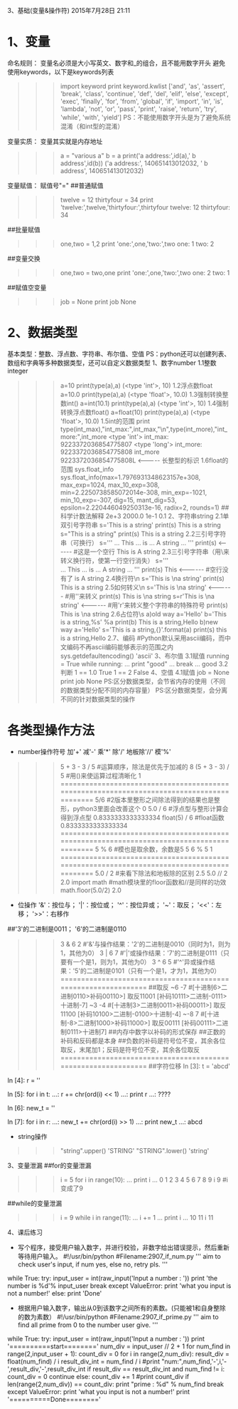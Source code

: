 3、基础(变量&操作符)
2015年7月28日
21:11
 
1、变量
======================================================
命名规则：
变量名必须是大小写英文、数字和_的组合，且不能用数字开头
避免使用keywords，以下是keywords列表
>>> import keyword
>>> print keyword.kwlist
['and', 'as', 'assert', 'break', 'class', 'continue', 'def', 'del', 'elif', 'else', 'except', 'exec', 'finally', 'for', 'from', 'global', 'if', 'import', 'in', 'is', 'lambda', 'not', 'or', 'pass', 'print', 'raise', 'return', 'try', 'while', 'with', 'yield']PS：不能使用数字开头是为了避免系统混淆（和int型的混淆）
 
变量实质：
变量其实就是内存地址
>>> a = "various a"
>>> b = a
>>> print('a address:',id(a),' b address',id(b))
('a address:', 140651413012032, ' b address', 140651413012032) 
变量赋值：
赋值号"="
##普通赋值
>>> twelve = 12
>>> thirtyfour = 34
>>> print 'twelve:',twelve,'thirtyfour:',thirtyfour
twelve: 12 thirtyfour: 34
 
##批量赋值
>>> one,two = 1,2
>>> print 'one:',one,'two:',two
one: 1 two: 2
 
##变量交换
>>> one,two = two,one
>>> print 'one:',one,'two:',two
one: 2 two: 1
 
##赋值空变量
>>> job = None
>>> print job
None 2、数据类型
==========================================================
基本类型：整数、浮点数、字符串、布尔值、空值
PS：python还可以创建列表、数组和字典等多种数据类型，还可以自定义数据类型
1、数字number
1.1整数integer
>>> a=10
>>> print(type(a),a)
(<type 'int'>, 10)
1.2浮点数float
>>> a=10.0
>>> print(type(a),a)
(<type 'float'>, 10.0)
1.3强制转换整数int()
>>> a=int(10.1)
>>> print(type(a),a)
(<type 'int'>, 10)
1.4强制转换浮点数float()
>>> a=float(10)
>>> print(type(a),a)
(<type 'float'>, 10.0)
1.5int的范围
>>> print type(int_max),"int_max:",int_max,"\n",type(int_more),"int_more:",int_more
<type 'int'> int_max: 9223372036854775807
<type 'long'> int_more: 9223372036854775808
>>> int_more
9223372036854775808L               <-----  长整型的标识
1.6float的范围
>>> sys.float_info
sys.float_info(max=1.7976931348623157e+308, max_exp=1024, max_10_exp=308, min=2.2250738585072014e-308, min_exp=-1021, min_10_exp=-307, dig=15, mant_dig=53, epsilon=2.220446049250313e-16, radix=2, rounds=1)
##科学计数法解释
>>> 2e+3
2000.0
>>> 1e-1
0.1
2、字符串string
2.1单双引号字符串
>>> s='This is a string'
>>> print(s)
This is a string
>>> s="This is a string"
>>> print(s)
This is a string
2.2三引号字符串（可换行）
>>> s='''
... This
... is
... A string
... '''
>>> print(s)
                             <------        #这是一个空行
This
is
A string
2.3三引号字符串（用\来转义换行符，使第一行空行消失）
>>> s='''\
... This
... is
... A string
... '''
>>> print(s)
This                             <------        #空行没有了
is
A string
2.4换行符\n
>>> s='This is \na string'
>>> print(s)
This is
a string
2.5如何转义\n
>>> s='This is \\na string'   <------   #用'\'来转义
>>> print(s)
This is \na string
>>> s=r'This is \na string' <------   #用'r'来转义整个字符串的特殊符号
>>> print(s)
This is \na string
2.6占位符\s
a)old way
>>> a='Hello'
>>> b='This is a string,%s' %a
>>> print(b)
This is a string,Hello
b)new way
>>> a='Hello'
>>> s='This is a string,{}'.format(a)
>>> print(s)
this is a string,Hello
2.7、编码
#Python默认采用ascii编码，而中文编码不再ascii编码能够表示的范围之内
>>> sys.getdefaultencoding()
'ascii'
3、布尔值
3.1赋值
>>> running = True
>>> while running:
...     print "good"
...     break
...
good
3.2判断
>>> 1 == 1.0
True
>>> 1 == 2
False
4、空值
4.1赋值
>>> job = None
>>> print job
NonePS:区分数据类型，会节省内存的使用（不同的数据类型分配不同的内存容量）
PS:区分数据类型，会分离不同的针对数据类型的操作
 
各类型操作方法
=============================================================
* number操作符号
加'+' 减'-' 乘'*' 除'/' 地板除'//' 模'%'>>> 5 + 3 - 3 / 5                                 #运算顺序，除法是优先于加减的
8 
>>> (5 + 3 - 3) / 5                            #用()来使运算过程清晰化
1
==========================================================================================
>>> 5/6                                                      #2版本里整形之间除法得到的结果也是整形，python3里面会改善这个
0
>>> 5.0 / 6                                             #浮点型与整形计算会得到浮点型
0.8333333333333334
>>> float(5) / 6                                  #float函数
0.8333333333333334
==========================================================================================
>>> 5 % 6                                                 #模也是取余数，余数是5
5
>>> 6 % 5
1
==========================================================================================
>>> 5.0 / 2                                             #来看下除法和地板除的区别
2.5
>>> 5.0 // 2
2.0
>>> import math                                  #math模块里的floor函数和//是同样的功效
>>> math.floor(5.0/2)
2.0 
* 位操作
'&'：按位与； '|'：按位或； '^'：按位异或； '~'：取反； '<<'：左移； '>>'：右移作
 
##'3'的二进制是0011； '6'的二进制是0110
>>> 3 & 6
2                                                #'&'与操作结果：'2'的二进制是0010（同时为1，则为1，其他为0）
>>> 3 | 6
7                                                #'|'或操作结果：'7'的二进制是0111（只要有一个是1，则为1，其他为0）
>>> 3 ^ 6
5                                                #'^'异或操作结果：'5'的二进制是0101（只有一个是1，才为1，其他为0）
==============================================================
##取反
>>> ~6
-7                #[十进制6>二进制0110>补码00110>]     取反11001       [补码10111>二进制-0111>十进制-7]
>>> ~3
-4                #[十进制3>二进制0011>补码00011>]     取反11100       [补码10100>二进制-0100>十进制-4]
>>> ~-8
7                #[十进制-8>二进制1000>补码11000>]     取反00111       [补码00111>二进制0111>十进制7]
##内存中数字以补码的形式保存
##正数的补码和反码都是本身
##负数的补码是符号位不变，其余各位取反，末尾加1；反码是符号位不变，其余各位取反
==============================================================
##字符位移
In [3]: t = 'abcd'
 
In [4]: r = ''
 
In [5]: for i in t:
   ...:     r += chr(ord(i) << 1)
   ...: print r
   ...:
????
 
In [6]: new_t = ''
 
In [7]: for i in r:
   ...:     new_t += chr(ord(i) >> 1)
   ...: print new_t
   ...:
abcd
  
* string操作
>>> "string".upper()
'STRING'
>>> "STRING".lower()
'string' 3、变量泄漏
##for的变量泄漏
>>> i = 5
>>> for i in range(10):
...     print i
...
0
1
2
3
4
5
6
7
8
9
>>> i
9                      #i变成了9
 
##while的变量泄漏
>>> i = 9
>>> while i in range(11):
...     i += 1
...     print i
...
10
11
>>> i
11
 4、课后练习
* 写个程序，接受用户输入数字，并进行校验，非数字给出错误提示，然后重新等待用户输入。
#!/usr/bin/python
#Filename:2907_if_num.py
''' aim to check user's input, if num yes, else no, retry pls. '''
 
while True:
    try:
        input_user = int(raw_input('Input a number : '))
        print 'the number is %d'% input_user
        break
    except ValueError:
        print 'what you input is not a number!'
else:
    print 'Done'* 根据用户输入数字，输出从0到该数字之间所有的素数。(只能被1和自身整除的数为素数）
#!/usr/bin/python
#Filename:2907_if_prime.py
''' aim to find all prime from 0 to the number user give. '''
 
while True:
    try:
        input_user = int(raw_input('Input a number : '))
        print '==========start========'
        num_div = input_user // 2 + 1
        for num_find in range(2,input_user + 1):
            count_div = 0
            for i in range(2,num_div):
                result_div = float(num_find) / i
                result_div_int = num_find / i
                #print "num:",num_find,'-',i,'-',result_div,'-',result_div_int
                if result_div == result_div_int and num_find != i:
                    count_div = 0
                    continue
                else:
                    count_div += 1
                #print count_div
            if len(range(2,num_div)) == count_div:
                print "prime : %d" % num_find
        break
    except ValueError:
        print 'what you input is not a number!'
print '==========Done========' 
